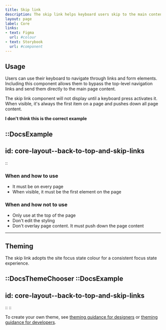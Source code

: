 ```yaml
---
title: Skip link
description: The skip link helps keyboard users skip to the main content on a page.
layout: page
label: Core
links:
- text: Figma
  url: #colour
- text: Storybook
  url: #component
---
```


## Usage

Users can use their keyboard to navigate through links and form elements. Including this component allows them to bypass the top-level navigation links and send them directly to the main page content.

The skip link component will not display until a keyboard press activates it. When visible, it's always the first item on a page and pushes down all page content.

**I don't think this is the correct example**

::DocsExample
---
id: core-layout--back-to-top-and-skip-links
---
::

### When and how to use

- It must be on every page
- When visible, it must be the first element on the page

### When and how not to use

- Only use at the top of the page
- Don't edit the styling
- Don't overlay page content. It must push down the page content

---

## Theming

The skip link adopts the site focus state colour for a consistent focus state experience.

::DocsThemeChooser
  ::DocsExample
  ---
  id: core-layout--back-to-top-and-skip-links
  ---
  ::
::

To create your own theme, see [theming guidance for designers]() or [theming guidance for developers]().
